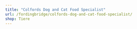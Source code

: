 ```yaml
---
title: "Colfords Dog and Cat Food Specialist"
url: /fordingbridge/colfords-dog-and-cat-food-specialist/
shop: Tiere
---
```

